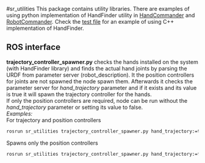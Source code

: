 #sr_utilities
This package contains utility libraries.
There are examples of using python implementation of HandFinder utility in [HandCommander](../sr_robot_commander/doc/tutorial/HandCommander.md) and [RobotCommander](../sr_robot_commander/doc/tutorial/RobotCommander.md).
Check the [test file](test/test_hand_finder.cpp) for an example of using C++ implementation of HandFinder.

## ROS interface
**trajectory_controller_spawner.py** checks the hands installed on the system (with HandFinder library) and finds the actual hand joints by parsing the URDF from parameter server (robot_description). It the position controllers for joints are not spawned the node spawn them. Afterwards it checks the parameter server for *hand_trajectory* parameter and if it exists and its value is true it will spawn the trajectory controller for the hands.   
If only the position controllers are required, node can be run without the *hand_trajectory* parameter or setting its value to false.  
*Examples:*  
For trajectory and position controllers  
```bash
rosrun sr_utilities trajectory_controller_spawner.py hand_trajectory:=true
``` 
Spawns only the position controllers  
```bash
rosrun sr_utilities trajectory_controller_spawner.py hand_trajectory:=false
```